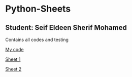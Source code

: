 # Python-Sheets
## Student: Seif Eldeen Sherif Mohamed

Contains all codes and testing

[My code](https://github.com/SZanaty/Python-Sheets/blob/ad2eafcaea47a79ac33eb16254292eb9ad63be62/My%20code) <br>

[Sheet 1](https://example.com)<br>

[Sheet 2](https://example.com)<br>
